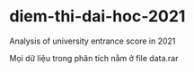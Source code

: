 # diem-thi-dai-hoc-2021
Analysis of university entrance score in 2021

Mọi dữ liệu trong phân tích nằm ở file data.rar
